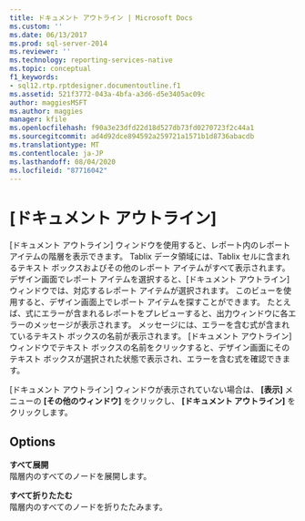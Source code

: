 ```yaml
---
title: ドキュメント アウトライン | Microsoft Docs
ms.custom: ''
ms.date: 06/13/2017
ms.prod: sql-server-2014
ms.reviewer: ''
ms.technology: reporting-services-native
ms.topic: conceptual
f1_keywords:
- sql12.rtp.rptdesigner.documentoutline.f1
ms.assetid: 521f3772-043a-4bfa-a3d6-d5e3405ac09c
author: maggiesMSFT
ms.author: maggies
manager: kfile
ms.openlocfilehash: f90a3e23dfd22d18d527db73fd0270723f2c44a1
ms.sourcegitcommit: ad4d92dce894592a259721a1571b1d8736abacdb
ms.translationtype: MT
ms.contentlocale: ja-JP
ms.lasthandoff: 08/04/2020
ms.locfileid: "87716042"
---
```

# <a name="document-outline"></a>[ドキュメント アウトライン]
  [ドキュメント アウトライン] ウィンドウを使用すると、レポート内のレポート アイテムの階層を表示できます。 Tablix データ領域には、Tablix セルに含まれるテキスト ボックスおよびその他のレポート アイテムがすべて表示されます。 デザイン画面でレポート アイテムを選択すると、[ドキュメント アウトライン] ウィンドウでは、対応するレポート アイテムが選択されます。 このビューを使用すると、デザイン画面上でレポート アイテムを探すことができます。 たとえば、式にエラーが含まれるレポートをプレビューすると、出力ウィンドウに各エラーのメッセージが表示されます。 メッセージには、エラーを含む式が含まれているテキスト ボックスの名前が表示されます。 [ドキュメント アウトライン] ウィンドウでテキスト ボックスの名前をクリックすると、デザイン画面にそのテキスト ボックスが選択された状態で表示され、エラーを含む式を確認できます。  
  
 [ドキュメント アウトライン] ウィンドウが表示されていない場合は、 **[表示]** メニューの **[その他のウィンドウ]** をクリックし、 **[ドキュメント アウトライン]** をクリックします。  
  
## <a name="options"></a>Options  
 **すべて展開**  
 階層内のすべてのノードを展開します。  
  
 **すべて折りたたむ**  
 階層内のすべてのノードを折りたたみます。  
  
  
